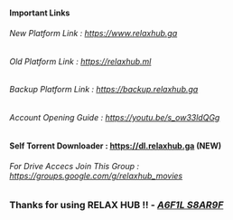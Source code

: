 #### Important Links

###### New Platform Link	:   <https://www.relaxhub.ga>

###### Old Platform Link	:   <https://relaxhub.ml>

###### Backup Platform Link	:   <https://backup.relaxhub.ga>

###### Account Opening Guide	:   <https://youtu.be/s_ow33ldQGg>

#### Self Torrent Downloader	:   <https://dl.relaxhub.ga> (NEW)

###### For Drive Accecs Join This Group	:   <https://groups.google.com/g/relaxhub_movies>

### Thanks for using RELAX HUB !! - [*A6F1L S8AR9F*](https://nspbd.ga)
